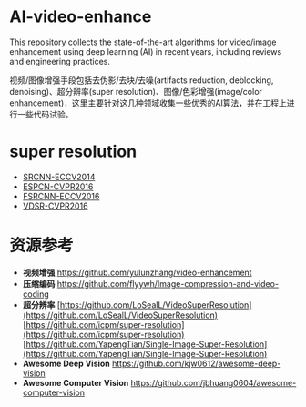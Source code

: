 # AI-video-enhance
This repository collects the state-of-the-art algorithms for video/image enhancement using deep learning (AI) in recent years, including reviews and engineering practices.

视频/图像增强手段包括去伪影/去块/去噪(artifacts reduction, deblocking, denoising)、超分辨率(super resolution)、图像/色彩增强(image/color enhancement)，这里主要针对这几种领域收集一些优秀的AI算法，并在工程上进行一些代码试验。

# super resolution

- [SRCNN-ECCV2014](https://github.com/jlygit/AI-video-enhance/blob/master/super%20resolution/SRCNN-ECCV2014.md) 
- [ESPCN-CVPR2016](https://github.com/jlygit/AI-video-enhance/blob/master/super%20resolution/ESPCN-CVPR2016.md) 
- [FSRCNN-ECCV2016](https://github.com/jlygit/AI-video-enhance/blob/master/super%20resolution/FSRCNN-ECCV2016.md) 
- [VDSR-CVPR2016](https://github.com/jlygit/AI-video-enhance/blob/master/super%20resolution/VDSR-CVPR2016.md) 

# 资源参考
- **视频增强** https://github.com/yulunzhang/video-enhancement  
- **压缩编码** https://github.com/flyywh/Image-compression-and-video-coding  
- **超分辨率**
[https://github.com/LoSealL/VideoSuperResolution](https://github.com/LoSealL/VideoSuperResolution)
[https://github.com/icpm/super-resolution](https://github.com/icpm/super-resolution)
[https://github.com/YapengTian/Single-Image-Super-Resolution](https://github.com/YapengTian/Single-Image-Super-Resolution)
- **Awesome Deep Vision** https://github.com/kjw0612/awesome-deep-vision
- **Awesome Computer Vision** https://github.com/jbhuang0604/awesome-computer-vision

